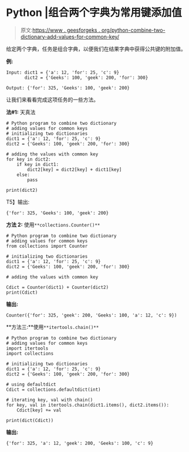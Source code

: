 # Python |组合两个字典为常用键添加值

> 原文:[https://www . geesforgeks . org/python-combine-two-dictionary-add-values-for-common-key/](https://www.geeksforgeeks.org/python-combine-two-dictionary-adding-values-for-common-keys/)

给定两个字典，任务是组合字典，以便我们在结果字典中获得公共键的附加值。

**例:**

```
Input: dict1 = {'a': 12, 'for': 25, 'c': 9}
       dict2 = {'Geeks': 100, 'geek': 200, 'for': 300}

Output: {'for': 325, 'Geeks': 100, 'geek': 200}

```

让我们来看看完成这项任务的一些方法。

**法#1:** 天真法

```
# Python program to combine two dictionary
# adding values for common keys
# initializing two dictionaries
dict1 = {'a': 12, 'for': 25, 'c': 9}
dict2 = {'Geeks': 100, 'geek': 200, 'for': 300}

# adding the values with common key
for key in dict2:
    if key in dict1:
        dict2[key] = dict2[key] + dict1[key]
    else:
        pass

print(dict2)
```

T5】输出:

```
{'for': 325, 'Geeks': 100, 'geek': 200}

```

**方法 2:** 使用`**collections.Counter()**`

```
# Python program to combine two dictionary
# adding values for common keys
from collections import Counter

# initializing two dictionaries
dict1 = {'a': 12, 'for': 25, 'c': 9}
dict2 = {'Geeks': 100, 'geek': 200, 'for': 300}

# adding the values with common key

Cdict = Counter(dict1) + Counter(dict2)
print(Cdict)
```

**输出:**

```
Counter({'for': 325, 'geek': 200, 'Geeks': 100, 'a': 12, 'c': 9})

```

**方法三:**使用`**itertools.chain()**`

```
# Python program to combine two dictionary
# adding values for common keys
import itertools 
import collections

# initializing two dictionaries
dict1 = {'a': 12, 'for': 25, 'c': 9}
dict2 = {'Geeks': 100, 'geek': 200, 'for': 300}

# using defaultdict
Cdict = collections.defaultdict(int)

# iterating key, val with chain()
for key, val in itertools.chain(dict1.items(), dict2.items()):
    Cdict[key] += val

print(dict(Cdict))
```

**输出:**

```
{'for': 325, 'a': 12, 'geek': 200, 'Geeks': 100, 'c': 9}

```